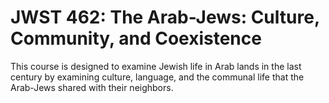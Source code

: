 # JWST 462: The Arab-Jews: Culture, Community, and Coexistence

This course is designed to examine Jewish life in Arab lands in the last century by examining culture, language, and the communal life that the Arab-Jews shared with their neighbors.